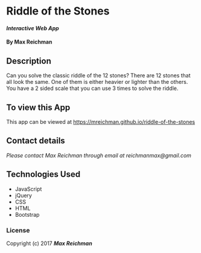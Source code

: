 # Riddle of the Stones

#### _Interactive Web App_

#### By **Max Reichman**

## Description

Can you solve the classic riddle of the 12 stones? There are 12 stones that all look the same. One of them is either heavier or lighter than the others. You have a 2 sided scale that you can use 3 times to solve the riddle.

## To view this App

This app can be viewed at https://mreichman.github.io/riddle-of-the-stones

## Contact details

_Please contact Max Reichman through email at reichmanmax@gmail.com_

## Technologies Used

* JavaScript
* jQuery
* CSS
* HTML
* Bootstrap

### License

Copyright (c) 2017 **_Max Reichman_**
